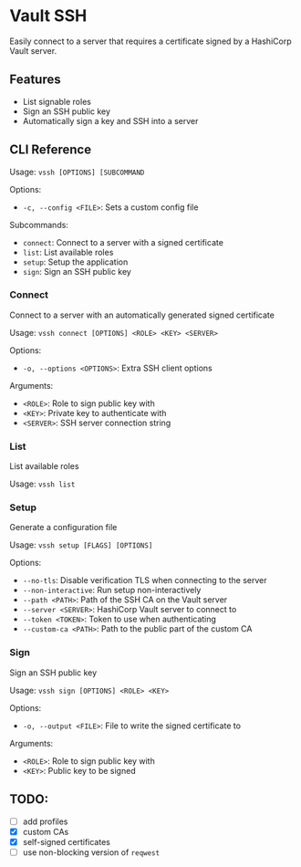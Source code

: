 # Vault SSH
Easily connect to a server that requires a certificate signed by a HashiCorp Vault server.

## Features
- List signable roles
- Sign an SSH public key
- Automatically sign a key and SSH into a server

## CLI Reference
Usage: `vssh [OPTIONS] [SUBCOMMAND`

Options:
  - `-c, --config <FILE>`: Sets a custom config file

Subcommands:
  - `connect`: Connect to a server with a signed certificate
  - `list`: List available roles
  - `setup`: Setup the application
  - `sign`: Sign an SSH public key

### Connect
Connect to a server with an automatically generated signed certificate

Usage: `vssh connect [OPTIONS] <ROLE> <KEY> <SERVER>`

Options:
  - `-o, --options <OPTIONS>`: Extra SSH client options

Arguments:
  - `<ROLE>`: Role to sign public key with
  - `<KEY>`: Private key to authenticate with
  - `<SERVER>`: SSH server connection string

### List
List available roles

Usage: `vssh list`

### Setup
Generate a configuration file

Usage: `vssh setup [FLAGS] [OPTIONS]`

Options:
  - `--no-tls`: Disable verification TLS when connecting to the server
  - `--non-interactive`: Run setup non-interactively
  - `--path <PATH>`: Path of the SSH CA on the Vault server
  - `--server <SERVER>`: HashiCorp Vault server to connect to
  - `--token <TOKEN>`: Token to use when authenticating
  - `--custom-ca <PATH>`: Path to the public part of the custom CA

### Sign
Sign an SSH public key

Usage: `vssh sign [OPTIONS] <ROLE> <KEY>`

Options:
  - `-o, --output <FILE>`: File to write the signed certificate to

Arguments:
  - `<ROLE>`: Role to sign public key with
  - `<KEY>`: Public key to be signed

## TODO:
  - [ ] add profiles
  - [x] custom CAs
  - [x] self-signed certificates
  - [ ] use non-blocking version of `reqwest`
